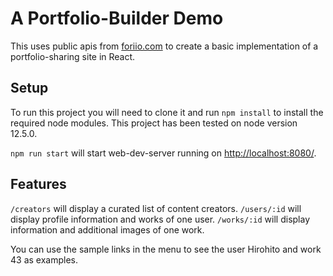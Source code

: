 # A Portfolio-Builder Demo

This uses public apis from [foriio.com](foriio.com) to create a basic implementation of a portfolio-sharing site in React.

## Setup

To run this project you will need to clone it and run `npm install` to install the required node modules. This project has been tested on node version 12.5.0.

`npm run start` will start web-dev-server running on [http://localhost:8080/](http://localhost:8080/).

## Features

`/creators` will display a curated list of content creators.
`/users/:id` will display profile information and works of one user.
`/works/:id` will display information and additional images of one work.

You can use the sample links in the menu to see the user Hirohito and work 43 as examples.
